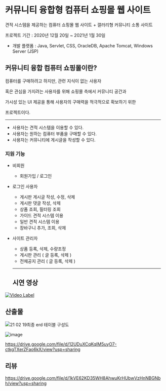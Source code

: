 # 커뮤니티 융합형 컴퓨터 쇼핑몰 웹 사이트
견적 시스템을 제공하는 컴퓨터 쇼핑몰 웹 사이트 + 갤러리형 커뮤니티 소통 사이트


프로젝트 기간 : 2020년 12월 20일 ~ 2021년 1월 30일


* 개발 플랫폼 : Java, Servlet, CSS, OracleDB, Apache Tomcat, Windows Server (JSP)
 

  
 
  
 ## 커뮤니티 융합 컴퓨터 쇼핑몰이란?
   
   컴퓨터를 구매하려고 하지만, 관련 지식이 없는 사용자 
   
   혹은 관심을 가지려는 사용자를 위해 쇼핑몰 측에서 커뮤니티 공간과
   
   가시성 있는 UI 제공을 통해 사용자의 구매력을 적극적으로 확보하기 위한
   
   프로젝트이다.
   
  ------------------
 - 사용자는 견적 시스템을 이용할 수 있다.
 - 사용자는 원하는 컴퓨터 부품을 구매할 수 있다.
 - 사용자는 커뮤니티에 게시글을 작성할 수 있다.

### 지원 기능

* 비회원
  - 회원가입 / 로그인

* 로그인 사용자
  - 게시판 게시글 작성, 수정, 삭제
  - 게시판 댓글 작성, 삭제
  - 상품 조회, 필터링 조회
  - 가이드 견적 시스템 이용
  - 일반 견적 시스템 이용
  - 장바구니 추가, 조회, 삭제


* 사이트 관리자
  - 상품 등록, 삭제, 수량조정
  - 게시판 관리 ( 글 등록, 삭제 )
  - 전체공지 관리 ( 글 등록, 삭제 ) 

  ------------------
   ## 시연 영상
[![Video Label](http://img.youtube.com/vi/I2EZ1kcBhP4/0.jpg)](https://www.youtube.com/watch?v=I2EZ1kcBhP4)

  ## 산출물 
  

  
  
  ![21 02 19최종 erd 테이블 구성도](https://user-images.githubusercontent.com/48840424/153909971-084f5314-6a62-446c-9280-7d3fd8849338.png)
  
  

  ![image](https://user-images.githubusercontent.com/48840424/153910270-4047e070-da1d-4df2-b489-22d927641068.png)




  https://drive.google.com/file/d/12UDuXCqKqIM5uyO7-ctkgTXerZFao6kX/view?usp=sharing
  
  ## 리뷰
  
  https://drive.google.com/file/d/1kVE62KD35WH8AhwuKrHUbwVzHnNBGNbh/view?usp=sharing
